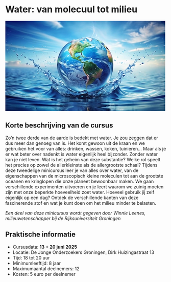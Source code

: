 # Water: van molecuul tot milieu

![Water](water.jpg)

## Korte beschrijving van de cursus
Zo’n twee derde van de aarde is bedekt met water. Je zou zeggen dat er dus meer dan genoeg van is. Het komt gewoon uit de kraan en we gebruiken het voor van alles: drinken, wassen, koken, tuinieren… Maar als je er wat beter over nadenkt is water eigenlijk heel bijzonder. Zonder water kan je niet leven. Wat is het geheim van deze substantie? Welke rol speelt het precies op zowel de allerkleinste als de allergrootste schaal? Tijdens deze tweedelige minicursus leer je van alles over water, van de eigenschappen van de microscopisch kleine moleculen tot aan de grootste oceanen en kringlopen die onze planeet bewoonbaar maken. We gaan verschillende experimenten uitvoeren en je leert waarom we zuinig moeten zijn met onze beperkte hoeveelheid zoet water. Hoeveel gebruik jij zelf eigenlijk op een dag? Ontdek de verschillende kanten van deze fascinerende stof en wat je kunt doen om het milieu minder te belasten.

*Een deel van deze minicursus wordt gegeven door Winnie Leenes, milieuwetenschapper bij de Rijksuniversiteit Groningen*

## Praktische informatie
- Cursusdata: **13 + 20 juni 2025**
- Locatie: De Jonge Onderzoekers Groningen, Dirk Huizingastraat 13
- Tijd: 18 tot 20 uur
- Minimumleeftijd: 8 jaar
- Maximumaantal deelnemers: 12
- Kosten: 5 euro per deelnemer
